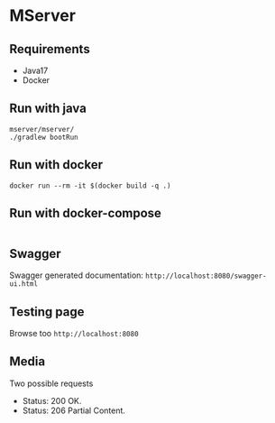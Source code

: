 # MServer

## Requirements
- Java17
- Docker

## Run with java
```
mserver/mserver/
./gradlew bootRun
```

## Run with docker
```
docker run --rm -it $(docker build -q .)
```

## Run with docker-compose
```
```

## Swagger
Swagger generated documentation:
`http://localhost:8080/swagger-ui.html`

## Testing page
Browse too `http://localhost:8080`

## Media
Two possible requests
- Status: 200 OK.
- Status: 206 Partial Content.